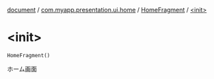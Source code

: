 [document](../../index.md) / [com.myapp.presentation.ui.home](../index.md) / [HomeFragment](index.md) / [&lt;init&gt;](./-init-.md)

# &lt;init&gt;

`HomeFragment()`

ホーム画面


